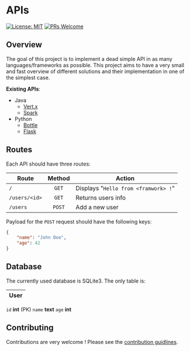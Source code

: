 # APIs

[![License: MIT](https://img.shields.io/badge/License-MIT-blue.svg)](https://opensource.org/licenses/MIT)
[![PRs Welcome](https://img.shields.io/badge/PRs-welcome-brightgreen.svg?style=flat-square)](http://makeapullrequest.com)

## Overview

The goal of this project is to implement a dead simple API in as many languages/frameworks as possible.
This project aims to have a very small and fast overview of different solutions and their implementation
in one of the simplest case.

**Existing APIs**:

- Java
  - [Vert.x]
  - [Spark]
- Python
  - [Bottle]
  - [Flask]

## Routes

Each API should have three routes:

Route         | Method | Action
------------- | :----: | ------------------------------------
`/`           |  `GET` | Displays "`Hello from <framwork> !`"
`/users/<id>` |  `GET` | Returns users info
`/users`      | `POST` | Add a new user

Payload for the `POST` request should have the following keys:

```json
{
    "name": "John Doe",
    "age": 42
}
```

## Database

The currently used database is SQLite3. The only table is:

User               |
:----------------- |
`id`   **int** (PK)
`name` **text**
`age`  **int**

## Contributing

Contributions are very welcome ! Please see the [contribution guidlines].

[Vert.x]: https://vertx.io
[Spark]:  http://sparkjava.com
[Bottle]: http://bottlepy.org/docs/dev/index.html
[Flask]:  http://flask.pocoo.org

[contribution guidlines]: https://github.com/pBouillon/APIs/blob/master/CONTRIBUTING.md